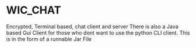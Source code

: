 WIC_CHAT
========

Encrypted, Terminal based, chat client and server
There is also a Java based Gui Client for those who 
dont want to use the python CLI client. This is in the
form of a runnable Jar File